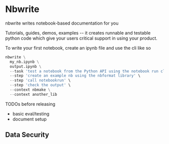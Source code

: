 # Nbwrite

nbwrite writes notebook-based documentation for you

Tutorials, guides, demos, examples -- it creates runnable and testable python code which
give your users critical support in using your product.

To write your first notebook, create an ipynb file and use the cli like so

```python
nbwrite \
  my_nb.ipynb \
  output.ipynb \
  --task 'test a notebook from the Python API using the notebook run class' \
  --step 'create an example nb using the nbformat library' \
  --step 'call notebookrun' \
  --step 'check the output' \
  --context nbmake \
  --context another_lib
```

TODOs before releasing

- basic eval/testing
- document setup

## Data Security